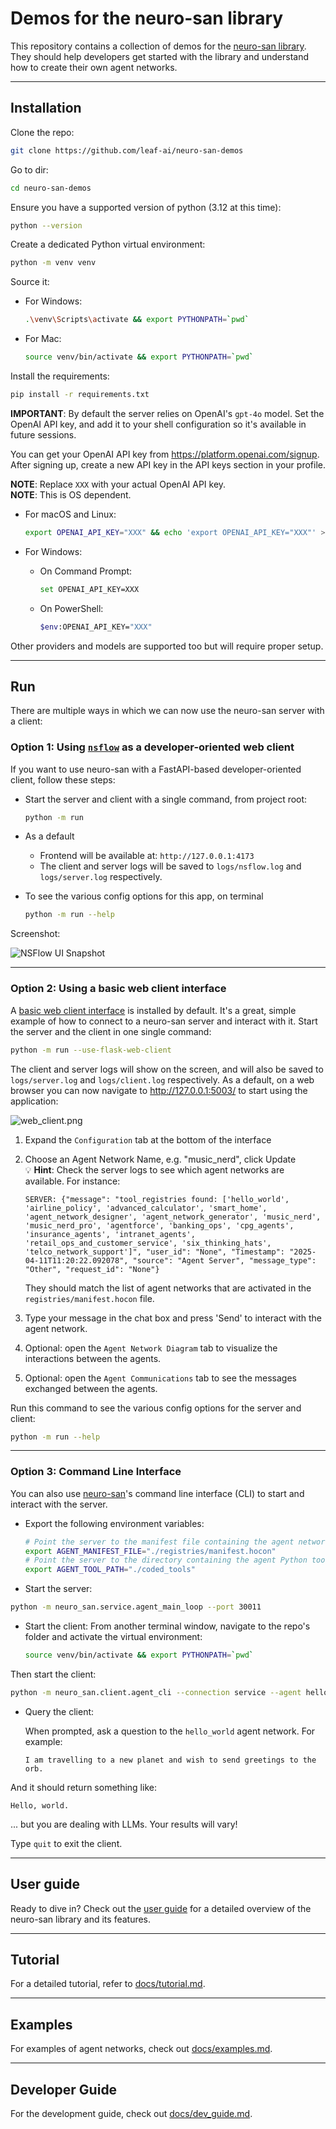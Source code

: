 # Demos for the neuro-san library

This repository contains a collection of demos for the [neuro-san library](https://github.com/leaf-ai/neuro-san).
They should help developers get started with the library and understand how to create their own agent networks.

---

## Installation

Clone the repo:

```bash
git clone https://github.com/leaf-ai/neuro-san-demos
```

Go to dir:

```bash
cd neuro-san-demos
```

Ensure you have a supported version of python (3.12 at this time):

```bash
python --version
```

Create a dedicated Python virtual environment:

```bash
python -m venv venv
```

Source it:

- For Windows:

  ```bash
  .\venv\Scripts\activate && export PYTHONPATH=`pwd`
  ```

- For Mac:

  ```bash
  source venv/bin/activate && export PYTHONPATH=`pwd`
  ```

Install the requirements:

```bash
pip install -r requirements.txt
```

**IMPORTANT**: By default the server relies on OpenAI's `gpt-4o` model. Set the OpenAI API key, and add it to your shell configuration so it's available in future sessions.

You can get your OpenAI API key from <https://platform.openai.com/signup>. After signing up, create a new API key in the API keys section in your profile.

**NOTE**: Replace `XXX` with your actual OpenAI API key.  
**NOTE**: This is OS dependent.

- For macOS and Linux:

  ```bash
  export OPENAI_API_KEY="XXX" && echo 'export OPENAI_API_KEY="XXX"' >> ~/.zshrc
  ```

- For Windows:
  - On Command Prompt:

    ```bash
    set OPENAI_API_KEY=XXX
    ```

  - On PowerShell:

    ```bash
    $env:OPENAI_API_KEY="XXX"
    ```

Other providers and models are supported too but will require proper setup.

---

## Run

There are multiple ways in which we can now use the neuro-san server with a client:

### Option 1: Using [`nsflow`](https://github.com/leaf-ai/nsflow) as a developer-oriented web client

If you want to use neuro-san with a FastAPI-based developer-oriented client, follow these steps:

- Start the server and client with a single command, from project root:

  ```bash
  python -m run
  ```

- As a default
  - Frontend will be available at: `http://127.0.0.1:4173`
  - The client and server logs will be saved to `logs/nsflow.log` and `logs/server.log` respectively.

- To see the various config options for this app, on terminal

  ```bash
  python -m run --help
  ```

Screenshot:

![NSFlow UI Snapshot](https://raw.githubusercontent.com/leaf-ai/nsflow/main/docs/snapshot01.png)

---

### Option 2: Using a basic web client interface

A [basic web client interface](https://github.com/leaf-ai/neuro-san-web-client) is installed by default.
It's a great, simple example of how to connect to a neuro-san server and interact with it.
Start the server and the client in one single command:

```bash
python -m run --use-flask-web-client
```

The client and server logs will show on the screen,
and will also be saved to `logs/server.log` and `logs/client.log` respectively.
As a default, on a web browser you can now navigate to <http://127.0.0.1:5003/> to start using the application:

![web_client.png](docs/images/web_client.png)

1. Expand the `Configuration` tab at the bottom of the interface
2. Choose an Agent Network Name, e.g. "music_nerd", click Update  
   💡 **Hint**: Check the server logs to see which agent networks are available. For instance:

   ```text
   SERVER: {"message": "tool_registries found: ['hello_world', 'airline_policy', 'advanced_calculator', 'smart_home', 'agent_network_designer', 'agent_network_generator', 'music_nerd', 'music_nerd_pro', 'agentforce', 'banking_ops', 'cpg_agents', 'insurance_agents', 'intranet_agents', 'retail_ops_and_customer_service', 'six_thinking_hats', 'telco_network_support']", "user_id": "None", "Timestamp": "2025-04-11T11:20:22.092078", "source": "Agent Server", "message_type": "Other", "request_id": "None"}
   ```

   They should match the list of agent networks that are activated in the `registries/manifest.hocon` file.
3. Type your message in the chat box and press 'Send' to interact with the agent network.
4. Optional: open the `Agent Network Diagram` tab to visualize the interactions between the agents.
5. Optional: open the `Agent Communications` tab to see the messages exchanged between the agents.

Run this command to see the various config options for the server and client:

```bash
python -m run --help
```

---

### Option 3: Command Line Interface

You can also use [neuro-san](https://github.com/leaf-ai/neuro-san)'s command line interface (CLI) to start and interact with the server.

- Export the following environment variables:

  ```bash
  # Point the server to the manifest file containing the agent network configurations
  export AGENT_MANIFEST_FILE="./registries/manifest.hocon"
  # Point the server to the directory containing the agent Python tools
  export AGENT_TOOL_PATH="./coded_tools"
  ```

- Start the server:

```bash
python -m neuro_san.service.agent_main_loop --port 30011
```

- Start the client:
  From another terminal window, navigate to the repo's folder and activate the virtual environment:

  ```bash
  source venv/bin/activate && export PYTHONPATH=`pwd`
  ```

Then start the client:

```bash
python -m neuro_san.client.agent_cli --connection service --agent hello_world
```

- Query the client:
  
  When prompted, ask a question to the `hello_world` agent network. For example:

  ```text
  I am travelling to a new planet and wish to send greetings to the orb.
  ```

And it should return something like:

```text
Hello, world.
```

... but you are dealing with LLMs. Your results will vary!

Type `quit` to exit the client.

---

## User guide

Ready to dive in? Check out the [user guide](docs/user_guide.md) for a detailed overview of the neuro-san library
and its features.

---

## Tutorial

For a detailed tutorial, refer to [docs/tutorial.md](docs/tutorial.md).

---

## Examples

For examples of agent networks, check out [docs/examples.md](docs/examples.md).

---

## Developer Guide

For the development guide, check out [docs/dev_guide.md](docs/dev_guide.md).
